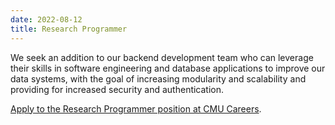 ```yaml
---
date: 2022-08-12
title: Research Programmer
---
```


We seek an addition to our backend development team who can leverage their skills in software engineering and database applications to improve our data systems, with the goal of increasing modularity and scalability and providing for increased security and authentication. 

[Apply to the Research Programmer position at CMU Careers](https://cmu.wd5.myworkdayjobs.com/CMU/job/Pittsburgh-PA/Research-Programmer---School-of-Computer-Science_2018557).
